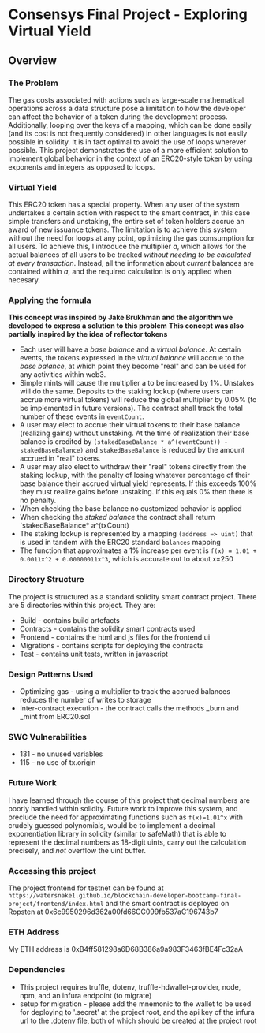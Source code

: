 # Consensys Final Project - Exploring Virtual Yield

## Overview

### The Problem
The gas costs associated with actions such as large-scale mathematical operations across a data structure pose a limitation to how the developer can affect the behavior of a token during the development process. Additionally, looping over the keys of a mapping, which can be done easily (and its cost is not frequently considered) in other languages is not easily possible in solidity. It is in fact optimal to avoid the use of loops wherever possible. This project demonstrates the use of a more efficient solution to implement global behavior in the context of an ERC20-style token by using exponents and integers as opposed to loops.

### Virtual Yield
This ERC20 token has a special property. When any user of the system undertakes a certain action with respect to the smart contract, in this case simple transfers and unstaking, the entire set of token holders accrue an award of new issuance tokens. The limitation is to achieve this system without the need for loops at any point, optimizing the gas comsumption for all users. To achieve this, I introduce the multiplier *a*, which allows for the actual balances of all users to be tracked *without needing to be calculated at every transaction*. Instead, all the information about *current* balances are contained within *a*, and the required calculation is only applied when necesary. 

### Applying the formula
**This concept was inspired by Jake Brukhman and the algorithm we developed to express a solution to this problem**
**This concept was also partially inspired by the idea of reflector tokens**

- Each user will have a *base balance* and a *virtual balance*. At certain events, the tokens expressed in the *virtual balance* will accrue to the *base balance*, at which point they become "real" and can be used for any activities within web3. 
- Simple mints will cause the multiplier a to be increased by 1%. Unstakes will do the same. Deposits to the staking lockup (where users can accrue more virtual tokens) will reduce the global multiplier by 0.05% (to be implemented in future versions). The contract shall track the total number of these events in `eventCount`.
- A user may elect to accrue their virtual tokens to their base balance (realizing gains) without unstaking. At the time of realization their base balance is credited by `(stakedBaseBalance * a^(eventCount)) - stakedBaseBalance)` and `stakedBaseBalance` is reduced by the amount accrued in "real" tokens.
- A user may also elect to withdraw their "real" tokens directly from the staking lockup, with the penalty of losing whatever percentage of their base balance their accrued virtual yield represents. If this exceeds 100% they must realize gains before unstaking. If this equals 0% then there is no penalty.
- When checking the base balance no customized behavior is applied
- When checking the *staked balance* the contract shall return `stakedBaseBalance* a^(txCount)
- The staking lockup is represented by a mapping `(address => uint)` that is used in tandem with the ERC20 standard `balances` mapping
- The function that approximates a 1% increase per event is `f(x) = 1.01 + 0.0011x^2 + 0.00000011x^3`, which is accurate out to about x=250

### Directory Structure
The project is structured as a standard solidity smart contract project. There are 5 directories within this project. They are:

* Build - contains build artefacts 
* Contracts - contains the solidity smart contracts used
* Frontend - contains the html and js files for the frontend ui
* Migrations - contains scripts for deploying the contracts
* Test - contains unit tests, written in javascript

### Design Patterns Used
* Optimizing gas - using a multiplier to track the accrued balances reduces the number of writes to storage
* Inter-contract execution - the contract calls the methods _burn and _mint from ERC20.sol

### SWC Vulnerabilities
* 131 - no unused variables
* 115 - no use of tx.origin

### Future Work
I have learned through the course of this project that decimal numbers are poorly handled within solidity. Future work to improve this system, and preclude the need for approximating functions such as `f(x)=1.01^x` with crudely guessed polynomials, would be to implement a decimal exponentiation library in solidity (similar to safeMath) that is able to represent the decimal numbers as 18-digit uints, carry out the calculation precisely, and *not* overflow the uint buffer. 

### Accessing this project
The project frontend for testnet can be found at `https://watersnake1.github.io/blockchain-developer-bootcamp-final-project/frontend/index.html` and the smart contract is deployed on Ropsten at 0x6c9950296d362a00fd66CC099fb537aC196743b7

### ETH Address
My ETH address is 0xB4ff581298a6D68B386a9a983F3463fBE4Fc32aA

### Dependencies
* This project requires truffle, dotenv, truffle-hdwallet-provider, node, npm, and an infura endpoint (to migrate)
* setup for migration - please add the mnemonic to the wallet to be used for deploying to '.secret' at the project root, and the api key of the infura url to the .dotenv file, both of which should be created at the project root
